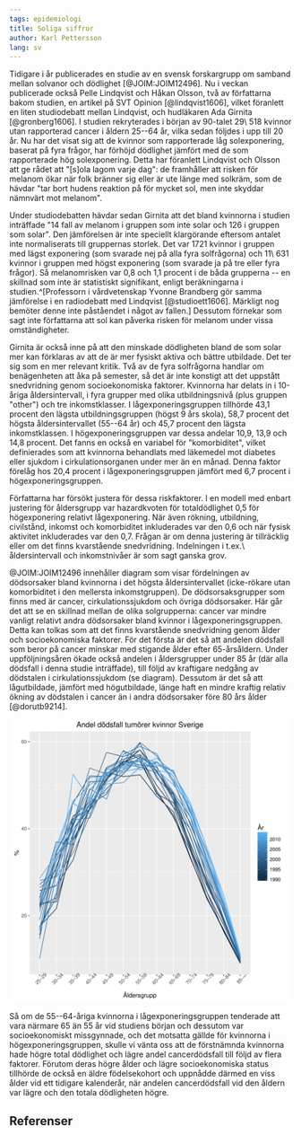 ```yaml
---
tags: epidemiologi
title: Soliga siffror
author: Karl Pettersson
lang: sv
---
```


Tidigare i år publicerades en studie av en svensk forskargrupp om samband mellan solvanor och dödlighet [@JOIM:JOIM12496]. Nu i veckan publicerade också Pelle Lindqvist och Håkan Olsson, två av författarna bakom studien, en artikel på SVT Opinion [@lindqvist1606], vilket föranlett en liten studiodebatt mellan Lindqvist, och hudläkaren Ada Girnita [@gronberg1606]. I studien rekryterades i början av 90-talet 29\ 518 kvinnor utan rapporterad cancer i åldern 25--64 år, vilka sedan följdes i upp till 20 år. Nu har det visat sig att de kvinnor som rapporterade låg solexponering, baserat på fyra frågor, har förhöjd dödlighet jämfört med de som rapporterade hög solexponering. Detta har föranlett Lindqvist och Olsson att ge rådet att "[s]ola lagom varje dag": de framhåller att risken för melanom ökar när folk bränner sig eller är ute länge med solkräm, som de hävdar "tar bort hudens reaktion på för mycket sol, men inte skyddar nämnvärt mot melanom".

Under studiodebatten hävdar sedan Girnita att det bland kvinnorna i studien inträffade "14 fall av melanom i gruppen som inte solar och 126 i gruppen som solar". Den jämförelsen är inte speciellt klargörande eftersom antalet inte normaliserats till gruppernas storlek. Det var 1721 kvinnor i gruppen med lägst exponering (som svarade nej på alla fyra solfrågorna) och 11\ 631 kvinnor i gruppen med högst exponering (som svarade ja på tre eller fyra frågor). Så melanomrisken var 0,8 och 1,1 procent i de båda grupperna -- en skillnad som inte är statistiskt signifikant, enligt beräkningarna i studien.^[Professorn i vårdvetenskap Yvonne Brandberg gör samma jämförelse i en radiodebatt med Lindqvist [@studioett1606]. Märkligt nog bemöter denne inte påståendet i något av fallen.] Dessutom förnekar som sagt inte författarna att sol kan påverka risken för melanom under vissa omständigheter.

Girnita är också inne på att den minskade dödligheten bland de som solar mer kan förklaras av att de är mer fysiskt aktiva och bättre utbildade. Det ter sig som en mer relevant kritik. Två av de fyra solfrågorna handlar om benägenheten att åka på semester, så det är inte konstigt att det uppstått snedvridning genom socioekonomiska faktorer. Kvinnorna har delats in i 10-åriga åldersintervall, i fyra grupper med olika utbildningsnivå (plus gruppen "other") och tre inkomstklasser. I lågexponeringsgruppen tillhörde 43,1 procent den lägsta utbildningsgruppen (högst 9 års skola), 58,7 procent det högsta åldersintervallet (55--64 år) och 45,7 procent den lägsta inkomstklassen. I högexponeringsgruppen var dessa andelar 10,9, 13,9 och 14,8 procent. Det fanns en också en variabel för "komorbiditet", vilket definierades som att kvinnorna behandlats med läkemedel mot diabetes eller sjukdom i cirkulationsorganen under mer än en månad. Denna faktor förelåg hos 20,4 procent i lågexponeringsgruppen jämfört med 6,7 procent i högexponeringsgruppen.

Författarna har försökt justera för dessa riskfaktorer. I en modell med enbart justering för åldersgrupp var hazardkvoten för totaldödlighet 0,5 för högexponering relativt lågexponering. När även rökning, utbildning, civilstånd, inkomst och komorbiditet inkluderades var den 0,6 och när fysisk aktivitet inkluderades var den 0,7. Frågan är om denna justering är tillräcklig eller om det finns kvarstående snedvridning. Indelningen i t.ex.\ åldersintervall och inkomstnivåer är som sagt ganska grov.

@JOIM:JOIM12496 innehåller diagram som visar fördelningen av dödsorsaker bland kvinnorna i det högsta åldersintervallet (icke-rökare utan komorbiditet i den mellersta inkomstgruppen). De dödsorsaksgrupper som finns med är cancer, cirkulationssjukdom och övriga dödsorsaker. Här går det att se en skillnad mellan de olika solgrupperna: cancer var mindre vanligt relativt andra dödsorsaker bland kvinnor i lågexponeringsgruppen. Detta kan tolkas som att det finns kvarstående snedvridning genom ålder och socioekonomiska faktorer. För det första är det så att andelen dödsfall som beror på cancer minskar med stigande ålder efter 65-årsåldern. Under uppföljningsåren ökade också andelen i åldersgrupper under 85 år (där alla dödsfall i denna studie inträffade), till följd av kraftigare nedgång av dödstalen i cirkulationssjukdom (se diagram). Dessutom är det så att lågutbildade, jämfört med högutbildade, länge haft en mindre kraftig relativ ökning av dödstalen i cancer än i andra dödsorsaker före 80 års ålder [@dorutb9214].

![Andelen dödsfall i tumörer i olika åldersgrupper bland svenska kvinnor 1990--2013. Diagrammet är genererat med @rproj utifrån data tillgängliga via @whomort.](../images/KvSvTumPerc9013.svg)

Så om de 55--64-åriga kvinnorna i lågexponeringsgruppen tenderade att vara närmare 65 än 55 år vid studiens början och dessutom var socioekonomiskt missgynnade, och det motsatta gällde för kvinnorna i högexponeringsgruppen, skulle vi vänta oss att de förstnämnda kvinnorna hade högre total dödlighet och lägre andel cancerdödsfall till följd av flera faktorer. Förutom deras högre ålder och lägre socioekonomiska status tillhörde de också en äldre födelsekohort och uppnådde därmed en viss ålder vid ett tidigare kalenderår, när andelen cancerdödsfall vid den åldern var lägre och den totala dödligheten högre.

## Referenser
